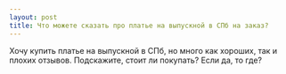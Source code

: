 ```yaml
---
layout: post 
title: Что можете сказать про платье на выпускной в СПб на заказ? 
--- 
```

Хочу купить платье на выпускной в СПб, но много как хороших, так и плохих отзывов. Подскажите, стоит ли покупать? Если да, то где?